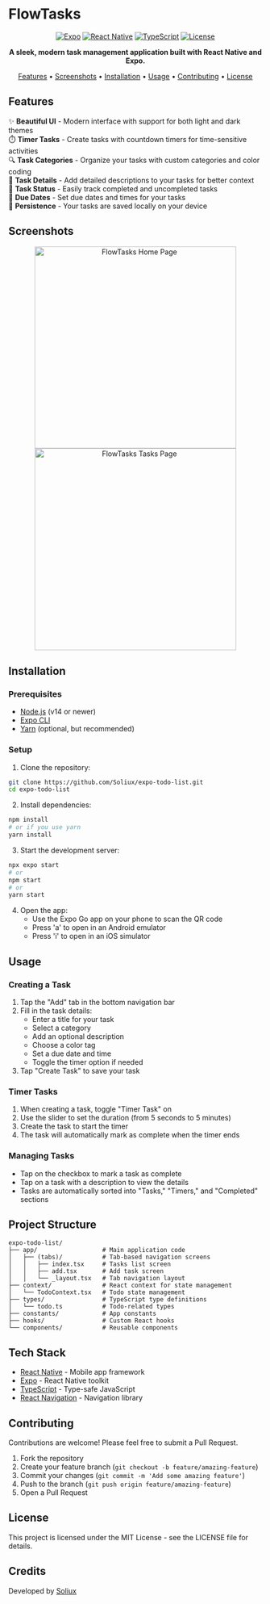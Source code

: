 # FlowTasks

<div align="center">

[![Expo](https://img.shields.io/badge/Expo-1B1F23?style=for-the-badge&logo=expo&logoColor=white)](https://expo.dev/)
[![React Native](https://img.shields.io/badge/React_Native-20232A?style=for-the-badge&logo=react&logoColor=61DAFB)](https://reactnative.dev/)
[![TypeScript](https://img.shields.io/badge/TypeScript-007ACC?style=for-the-badge&logo=typescript&logoColor=white)](https://www.typescriptlang.org/)
[![License](https://img.shields.io/badge/License-MIT-blue.svg?style=for-the-badge)](LICENSE)

**A sleek, modern task management application built with React Native and Expo.**

[Features](#features) •
[Screenshots](#screenshots) •
[Installation](#installation) •
[Usage](#usage) •
[Contributing](#contributing) •
[License](#license)

</div>

## Features

✨ **Beautiful UI** - Modern interface with support for both light and dark themes  
⏱️ **Timer Tasks** - Create tasks with countdown timers for time-sensitive activities  
🔍 **Task Categories** - Organize your tasks with custom categories and color coding  
📝 **Task Details** - Add detailed descriptions to your tasks for better context  
🔄 **Task Status** - Easily track completed and uncompleted tasks  
📅 **Due Dates** - Set due dates and times for your tasks  
💾 **Persistence** - Your tasks are saved locally on your device

## Screenshots

<div align="center">
  <img src="https://i.ibb.co/8gLZBGBt/SCR-20250327-elcs.png" alt="FlowTasks Home Page" width="400"/>
  <img src="https://i.ibb.co/JjDjfcBf/SCR-20250327-elix.png" alt="FlowTasks Tasks Page" width="400"/>
</div>

## Installation

### Prerequisites

- [Node.js](https://nodejs.org/) (v14 or newer)
- [Expo CLI](https://docs.expo.dev/get-started/installation/)
- [Yarn](https://yarnpkg.com/) (optional, but recommended)

### Setup

1. Clone the repository:

```bash
git clone https://github.com/Soliux/expo-todo-list.git
cd expo-todo-list
```

2. Install dependencies:

```bash
npm install
# or if you use yarn
yarn install
```

3. Start the development server:

```bash
npx expo start
# or
npm start
# or
yarn start
```

4. Open the app:
   - Use the Expo Go app on your phone to scan the QR code
   - Press 'a' to open in an Android emulator
   - Press 'i' to open in an iOS simulator

## Usage

### Creating a Task

1. Tap the "Add" tab in the bottom navigation bar
2. Fill in the task details:
   - Enter a title for your task
   - Select a category
   - Add an optional description
   - Choose a color tag
   - Set a due date and time
   - Toggle the timer option if needed
3. Tap "Create Task" to save your task

### Timer Tasks

1. When creating a task, toggle "Timer Task" on
2. Use the slider to set the duration (from 5 seconds to 5 minutes)
3. Create the task to start the timer
4. The task will automatically mark as complete when the timer ends

### Managing Tasks

- Tap on the checkbox to mark a task as complete
- Tap on a task with a description to view the details
- Tasks are automatically sorted into "Tasks," "Timers," and "Completed" sections

## Project Structure

```
expo-todo-list/
├── app/                  # Main application code
│   ├── (tabs)/           # Tab-based navigation screens
│   │   ├── index.tsx     # Tasks list screen
│   │   ├── add.tsx       # Add task screen
│   │   └── _layout.tsx   # Tab navigation layout
├── context/              # React context for state management
│   └── TodoContext.tsx   # Todo state management
├── types/                # TypeScript type definitions
│   └── todo.ts           # Todo-related types
├── constants/            # App constants
├── hooks/                # Custom React hooks
└── components/           # Reusable components
```

## Tech Stack

- [React Native](https://reactnative.dev/) - Mobile app framework
- [Expo](https://expo.dev/) - React Native toolkit
- [TypeScript](https://www.typescriptlang.org/) - Type-safe JavaScript
- [React Navigation](https://reactnavigation.org/) - Navigation library

## Contributing

Contributions are welcome! Please feel free to submit a Pull Request.

1. Fork the repository
2. Create your feature branch (`git checkout -b feature/amazing-feature`)
3. Commit your changes (`git commit -m 'Add some amazing feature'`)
4. Push to the branch (`git push origin feature/amazing-feature`)
5. Open a Pull Request

## License

This project is licensed under the MIT License - see the LICENSE file for details.

## Credits

Developed by [Soliux](https://github.com/Soliux)
